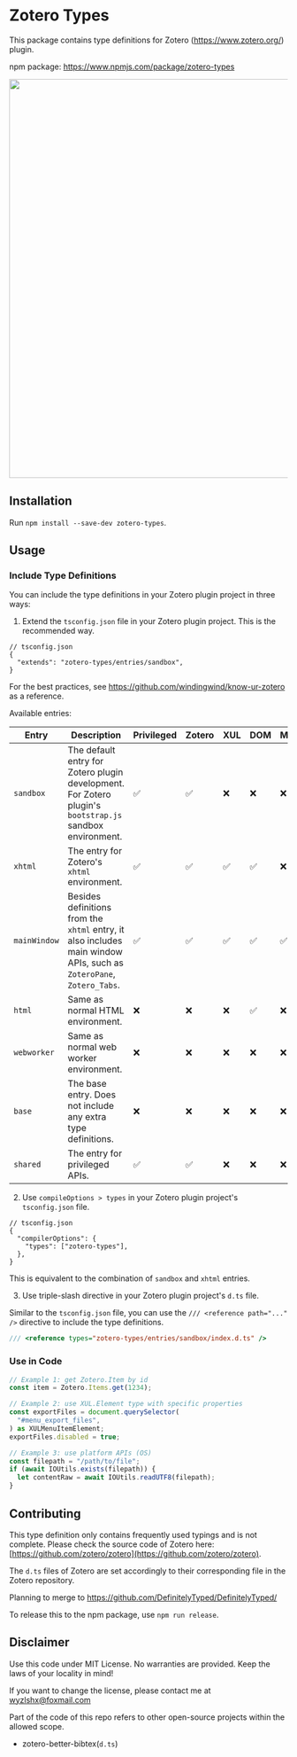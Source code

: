 # Zotero Types

This package contains type definitions for Zotero (<https://www.zotero.org/>) plugin.

npm package: <https://www.npmjs.com/package/zotero-types>

<p align="center">
  <img width="720" src="https://github.com/user-attachments/assets/01a37569-77a6-4222-8624-a2136c1aa0d8" />
</p>

## Installation

Run `npm install --save-dev zotero-types`.

## Usage

### Include Type Definitions

You can include the type definitions in your Zotero plugin project in three ways:

1. Extend the `tsconfig.json` file in your Zotero plugin project. This is the recommended way.

```jsonc
// tsconfig.json
{
  "extends": "zotero-types/entries/sandbox",
}
```

For the best practices, see <https://github.com/windingwind/know-ur-zotero> as a reference.

Available entries:

| Entry | Description | Privileged | Zotero | XUL | DOM | MainWindow | WebWorker |
|-------|-------------|------------|--------|-----|-----|------------|-----------|
| `sandbox` | The default entry for Zotero plugin development. For Zotero plugin's `bootstrap.js` sandbox environment. | ✅ | ✅ | ❌ | ❌ | ❌ | ❌ |
| `xhtml` | The entry for Zotero's `xhtml` environment. | ✅ | ✅ | ✅ | ✅ | ❌ | ❌ |
| `mainWindow` | Besides definitions from the `xhtml` entry, it also includes main window APIs, such as `ZoteroPane`, `Zotero_Tabs`. | ✅ | ✅ | ✅ | ✅ | ✅ | ❌ |
| `html` | Same as normal HTML environment. | ❌ | ❌ | ❌ | ✅ | ❌ | ❌ |
| `webworker` | Same as normal web worker environment. | ❌ | ❌ | ❌ | ❌ | ❌ | ✅ |
| `base` | The base entry. Does not include any extra type definitions. | ❌ | ❌ | ❌ | ❌ | ❌ | ❌ |
| `shared` | The entry for privileged APIs. | ✅ | ✅ | ❌ | ❌ | ❌ | ❌ |

2. Use `compileOptions > types` in your Zotero plugin project's `tsconfig.json` file.

```jsonc
// tsconfig.json
{
  "compilerOptions": {
    "types": ["zotero-types"],
  },
}
```

This is equivalent to the combination of `sandbox` and `xhtml` entries.

3. Use triple-slash directive in your Zotero plugin project's `d.ts` file.

Similar to the `tsconfig.json` file, you can use the `/// <reference path="..." />` directive to include the type definitions.

```ts
/// <reference types="zotero-types/entries/sandbox/index.d.ts" />
```

### Use in Code

```ts
// Example 1: get Zotero.Item by id
const item = Zotero.Items.get(1234);

// Example 2: use XUL.Element type with specific properties
const exportFiles = document.querySelector(
  "#menu_export_files",
) as XULMenuItemElement;
exportFiles.disabled = true;

// Example 3: use platform APIs (OS)
const filepath = "/path/to/file";
if (await IOUtils.exists(filepath)) {
  let contentRaw = await IOUtils.readUTF8(filepath);
}
```

## Contributing

This type definition only contains frequently used typings and is not complete. Please check the source code of Zotero here: [https://github.com/zotero/zotero](https://github.com/zotero/zotero).

The `d.ts` files of Zotero are set accordingly to their corresponding file in the Zotero repository.

Planning to merge to <https://github.com/DefinitelyTyped/DefinitelyTyped/>

To release this to the npm package, use `npm run release`.

## Disclaimer

Use this code under MIT License. No warranties are provided. Keep the laws of your locality in mind!

If you want to change the license, please contact me at <wyzlshx@foxmail.com>

Part of the code of this repo refers to other open-source projects within the allowed scope.

- zotero-better-bibtex(`d.ts`)

